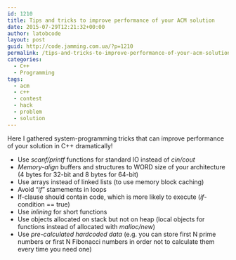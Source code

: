```yaml
---
id: 1210
title: Tips and tricks to improve performance of your ACM solution
date: 2015-07-29T12:21:32+00:00
author: latobcode
layout: post
guid: http://code.jamming.com.ua/?p=1210
permalink: /tips-and-tricks-to-improve-performance-of-your-acm-solution/
categories:
  - C++
  - Programming
tags:
  - acm
  - c++
  - contest
  - hack
  - problem
  - solution
---
```

Here I gathered system-programming tricks that can improve performance of your solution in C++ dramatically!

  * Use _scanf/printf_ functions for standard IO instead of _cin/cout_
  * _Memory-align_ buffers and structures to WORD size of your architecture (4 bytes for 32-bit and 8 bytes for 64-bit)
  * Use arrays instead of linked lists (to use memory block caching)
  * Avoid &#8220;_if_&#8221; stamements in loops
  * If-clause should contain code, which is more likely to execute (_if_-condition == true)
  * Use _inlining_ for short functions
  * Use objects allocated on stack but not on heap (local objects for functions instead of allocated with _malloc/new_)
  * Use _pre-calculated hardcoded data_ (e.g. you can store first N prime numbers or first N Fibonacci numbers in order not to calculate them every time you need one)